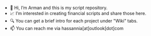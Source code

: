 - 👋  Hi, I’m Arman and this is my script repository.
- 📈  I’m interested in creating financial scripts and share those here.
- 🔍  You can get a brief intro for each project under "Wiki" tabs.
- 📫  You can reach me via hassannia[at]outlook[dot]com
<!---
hkalager/hkalager is a ✨ special ✨ repository because its `README.md` (this file) appears on your GitHub profile.
You can click the Preview link to take a look at your changes.
--->
